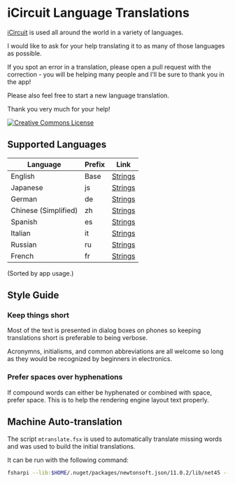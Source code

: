 # iCircuit Language Translations

[iCircuit](http://icircuitapp.com) is used all around the world in a variety
of languages.

I would like to ask for your help translating it to
as many of those languages as possible.

If you spot an error in a translation, please open a pull request with the correction - you will be helping many people and I'll be sure to thank you in the app!

Please also feel free to start a new language translation.

Thank you very much for your help!

<a rel="license" href="http://creativecommons.org/licenses/by/4.0/"><img alt="Creative Commons License" style="border-width:0" src="https://i.creativecommons.org/l/by/4.0/88x31.png" /></a>



## Supported Languages

| Language | Prefix | Link |
|--|--|--|
|English|Base|[Strings](Base.lproj/Localizable.strings)|
|Japanese|js|[Strings](ja.lproj/Localizable.strings)|
|German|de|[Strings](de.lproj/Localizable.strings)|
|Chinese (Simplified)|zh|[Strings](zh.lproj/Localizable.strings)|
|Spanish|es|[Strings](es.lproj/Localizable.strings)|
|Italian|it|[Strings](it.lproj/Localizable.strings)|
|Russian|ru|[Strings](ru.lproj/Localizable.strings)|
|French|fr|[Strings](fr.lproj/Localizable.strings)|

(Sorted by app usage.)



## Style Guide

### Keep things short

Most of the text is presented in dialog boxes on phones so keeping
translations short is preferable to being verbose.

Acronymns, initialisms, and common abbreviations are all welcome so long
as they would be recognized by beginners in electronics.

### Prefer spaces over hyphenations

If compound words can either be hyphenated or combined with space,
prefer space. This is to help the rendering engine layout text properly.



## Machine Auto-translation

The script `mtranslate.fsx` is used to automatically translate missing
words and was used to build the initial translations.

It can be run with the following command:

```bash
fsharpi --lib:$HOME/.nuget/packages/newtonsoft.json/11.0.2/lib/net45 --exec mtranslate.fsx
```
